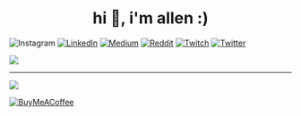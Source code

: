 <h1 align="center">hi 👋,  i'm allen :)</h1>
<p align="center>a passionate and curious hooman bean with a wee bit of love and care :) </p>

[![Instagram](https://img.shields.io/badge/Instagram-%23E4405F.svg?logo=Instagram&logoColor=white)](https://instagram.com/beaniespolaroids) [![LinkedIn](https://img.shields.io/badge/LinkedIn-%230077B5.svg?logo=linkedin&logoColor=white)](https://linkedin.com/in/https://www.linkedin.com/in/allenchrissodhas) [![Medium](https://img.shields.io/badge/Medium-12100E?logo=medium&logoColor=white)](https://medium.com/@beaniespolaroids) [![Reddit](https://img.shields.io/badge/Reddit-%23FF4500.svg?logo=Reddit&logoColor=white)](https://reddit.com/user/beaniespolaroids) [![Twitch](https://img.shields.io/badge/Twitch-%239146FF.svg?logo=Twitch&logoColor=white)](https://twitch.tv/talionnn) [![Twitter](https://img.shields.io/badge/Twitter-%231DA1F2.svg?logo=Twitter&logoColor=white)](https://twitter.com/allencdhas) 

![](https://github-readme-streak-stats.herokuapp.com/?user=allencdhas&theme=dark&hide_border=true)<br/>

---
[![](https://visitcount.itsvg.in/api?id=allencdhas&icon=1&color=0)](https://visitcount.itsvg.in)

  [![BuyMeACoffee](https://img.shields.io/badge/Buy%20Me%20a%20Coffee-ffdd00?style=for-the-badge&logo=buy-me-a-coffee&logoColor=black)](https://buymeacoffee.com/https://www.buymeacoffee.com/beaniespolaroids) 

  
<!-- Proudly created with GPRM ( https://gprm.itsvg.in ) -->
